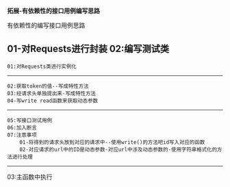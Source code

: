 **拓展-有依赖性的接口用例编写思路**


有依赖性的编写接口用例思路

01-对Requests进行封装
02:编写测试类
-----------------------------------------------------
    01:对Requests类进行实例化
-----------------------------------------------------
    02:获取token的值--写成特性方法
    03:经请求头单独提出来-写成特性方法
    04-写write read函数来获取动态参数
------------------------------------------------------
    05:写接口测试用例
    06:加入断言
    07:注意事项
        01-将得到的请求头放到对应的请求中--使用write()的方法吧id写入对应的函数
        02-对应请求的url中的ID是动态参数-对应url中涉及动态参数的-使用字符串格式化的方法进行处理
  -----------------------------------------------------------
03:主函数中执行